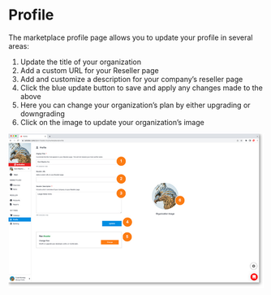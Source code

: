 # Profile

The marketplace profile page allows you to update your profile in several areas:

1. Update the title of your organization
2. Add a custom URL for your Reseller page
3. Add and customize a description for your company’s reseller page
4. Click the blue update button to save and apply any changes made to the above
5. Here you can change your organization’s plan by either upgrading or downgrading
6. Click on the image to update your organization’s image

<a href="../../images/marketplace-profile-lg.jpg" target="_blank"><img src="../../images/marketplace-profile.jpg" style="margin: auto; display: block"></a>


